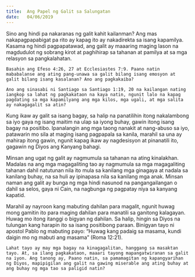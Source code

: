 ```yaml
---
title:  Ang Papel ng Galit sa Salungatan
date:   04/06/2019
---
```


Sino ang hindi pa nakaranas ng galit kahit kailanman? Ang mas nakapagpapabigat pa rito ay kapag ito ay nakadirekta sa isang kapamilya. Kasama ng hindi pagpapatawad, ang galit ay maaaring maging lason na magdudulot ng sobrang kirot at paghihirap sa tahanan at pamilya at sa mga relasyon sa pangkalahatan.

`Basahin ang Efeso 4:26, 27 at Ecclesiastes 7:9. Paano natin mababalanse ang ating pang-unawa sa galit bilang isang emosyon at galit bilang isang kasalanan? Ano ang pagkakaiba?`

`Ano ang sinasabi ni Santiago sa Santiago 1:19, 20 na kailangan nating iangkop sa lahat ng pagkakataon na kaya natin, ngunit lalo na kapag pagdating sa mga kapamilyang ang mga kilos, mga ugali, at mga salita ay nakagagalit sa atin?`

Kung ikaw ay galit sa isang bagay, sa halip na panatilihin itong nakalambong sa iyo gaya ng isang maitim na ulap sa iyong buhay, gawin itong isang bagay na positibo. Ipanalangin ang mga taong nanakit at nang-abuso sa iyo, patawarin mo sila at maging isang pagpapala sa kanila, marahil sa una ay mahirap itong gawin, ngunit kapag ikaw ay nagdesisyon at pinanatili ito, gagawin ng Diyos ang Kanyang bahagi.

Minsan ang ugat ng galit ay nagmumula sa tahanan na ating kinalakhan. Madalas na ang mga magagaliting tao ay nagmumula sa mga magagaliting tahanan dahil natutunan nila ito mula sa kanilang mga ginagaya at nadala sa kanilang buhay, na sa huli ay ipinapasa nila sa kanilang mga anak. Minsan naman ang galit ay bunga ng mga hindi nasunod na pangangailangan o dahil sa selos, gaya ni Cain, na nagbunga ng pagpatay niya sa kanyang kapatid.

Marahil ay nayroon kang mabuting dahilan para magalit, ngunit huwag mong gamitin ito para maging dahilan para manatili sa ganitong kalagayan. Huwag mo itong itanggi o bigyan ng dahilan. Sa halip, hingin sa Diyos na tulungan kang harapin ito sa isang positibong paraan. Binigyan tayo ni apostol Pablo ng mabuting payo: “Huwag kang padaig sa masama, kundi daigin mo ng mabuti ang masama” (Roma 12:21).

`Lahat tayo ay may mga bagay na kinagagalitan, hanggang sa masaktan tayo. At, sa ilang pagkakataon, maaari tayong mapangatwiranan sa galit na iyon. Ang tanong ay, Paano natin, sa pamamagitan ng kapangyarihan ng Diyos, mapipigilan ang galit na gawing miserable ang ating buhay at ang buhay ng mga tao sa paligid natin?`
